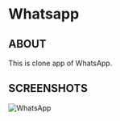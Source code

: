 # Whatsapp

## ABOUT
This is clone app of WhatsApp.

## SCREENSHOTS
![WhatsApp](https://user-images.githubusercontent.com/44651301/105034354-5c405b00-5a7f-11eb-8c60-b8a6894b85c2.gif)
